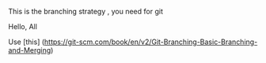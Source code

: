 This is the branching strategy , you need for git

Hello, All

Use [this] (https://git-scm.com/book/en/v2/Git-Branching-Basic-Branching-and-Merging)
